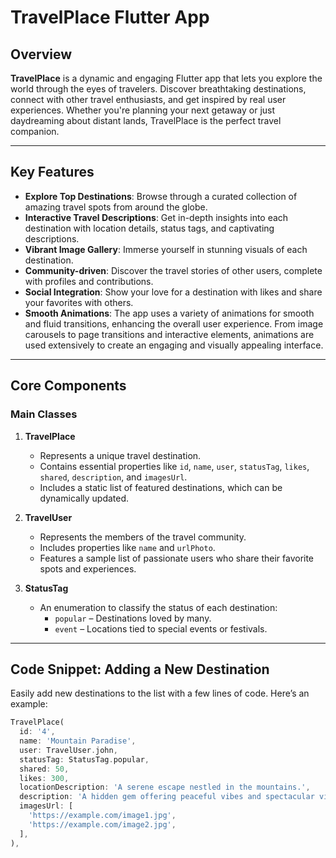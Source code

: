 # TravelPlace Flutter App

## Overview

**TravelPlace** is a dynamic and engaging Flutter app that lets you explore the world through the eyes of travelers. Discover breathtaking destinations, connect with other travel enthusiasts, and get inspired by real user experiences. Whether you're planning your next getaway or just daydreaming about distant lands, TravelPlace is the perfect travel companion.

---

## Key Features

- **Explore Top Destinations**: Browse through a curated collection of amazing travel spots from around the globe.
- **Interactive Travel Descriptions**: Get in-depth insights into each destination with location details, status tags, and captivating descriptions.
- **Vibrant Image Gallery**: Immerse yourself in stunning visuals of each destination.
- **Community-driven**: Discover the travel stories of other users, complete with profiles and contributions.
- **Social Integration**: Show your love for a destination with likes and share your favorites with others.
- **Smooth Animations**: The app uses a variety of animations for smooth and fluid transitions, enhancing the overall user experience. From image carousels to page transitions and interactive elements, animations are used extensively to create an engaging and visually appealing interface.

---

## Core Components

### Main Classes

1. **TravelPlace**
   - Represents a unique travel destination.
   - Contains essential properties like `id`, `name`, `user`, `statusTag`, `likes`, `shared`, `description`, and `imagesUrl`.
   - Includes a static list of featured destinations, which can be dynamically updated.

2. **TravelUser**
   - Represents the members of the travel community.
   - Includes properties like `name` and `urlPhoto`.
   - Features a sample list of passionate users who share their favorite spots and experiences.

3. **StatusTag**
   - An enumeration to classify the status of each destination:
     - `popular` – Destinations loved by many.
     - `event` – Locations tied to special events or festivals.

---

## Code Snippet: Adding a New Destination

Easily add new destinations to the list with a few lines of code. Here’s an example:

```dart
TravelPlace(
  id: '4',
  name: 'Mountain Paradise',
  user: TravelUser.john,
  statusTag: StatusTag.popular,
  shared: 50,
  likes: 300,
  locationDescription: 'A serene escape nestled in the mountains.',
  description: 'A hidden gem offering peaceful vibes and spectacular views.',
  imagesUrl: [
    'https://example.com/image1.jpg',
    'https://example.com/image2.jpg',
  ],
),
